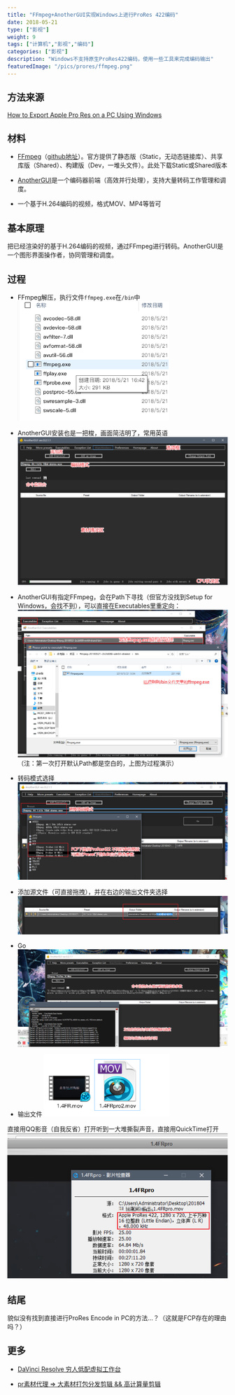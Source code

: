 ```yaml
---
title: "FFmpeg+AnotherGUI实现Windows上进行ProRes 422编码"
date: 2018-05-21
type: ["影视"]
weight: 9
tags: ["计算机","影视","编码"]
categories: ["影视"]
description: "Windows不支持原生ProRes422编码，使用一些工具来完成编码输出"
featuredImage: "/pics/prores/ffmpeg.png"
---
```

## 方法来源

[How to Export Apple Pro Res on a PC Using Windows](https://www.youtube.com/watch?v=HcBHItw4niM)

## 材料

- [FFmpeg](https://ffmpeg.zeranoe.com/builds/)（[github地址](https://github.com/FFmpeg)）。官方提供了静态版（Static，无动态链接库）、共享库版（Shared）、构建版（Dev，一堆头文件）。此处下载Static或Shared版本

- [AnotherGUI](http://www.stuudio.ee/anothergui/)是一个编码器前端（高效并行处理），支持大量转码工作管理和调度。

- 一个基于H.264编码的视频，格式MOV、MP4等皆可

## 基本原理

把已经渲染好的基于H.264编码的视频，通过FFmpeg进行转码。AnotherGUI是一个图形界面操作者，协同管理和调度。

## 过程

- FFmpeg解压，执行文件``ffmpeg.exe``在``/bin``中
![](/pics/prores/01.png)

- AnotherGUI安装也是一把梭，画面简洁明了，常用英语
![](/pics/prores/02.png)

- AnotherGUI有指定FFmpeg，会在Path下寻找（但官方没找到Setup for Windows，会找不到），可以直接在Executables里重定向：
![](/pics/prores/03.png)
（注：第一次打开默认Path都是空白的，上图为过程演示）

- 转码模式选择
![](/pics/prores/04.png)

- 添加源文件（可直接拖拽），并在右边的输出文件夹选择
![](/pics/prores/06.png)

- Go
![](/pics/prores/07.png)

- 输出文件
![](/pics/prores/08.png)

直接用QQ影音（自我反省）打开听到一大堆撕裂声音，直接用QuickTime打开
![](/pics/prores/05.png)

## 结尾

貌似没有找到直接进行ProRes Encode in PC的方法…？（这就是FCP存在的理由吗？）

## 更多

- [DaVinci Resolve 穷人低配虚拟工作台](https://visnz.github.io/post/davinciresolve/)

- [pr素材代理 => 大素材打包分发剪辑 && 高计算量剪辑](https://visnz.github.io/post/video-proxy/)
